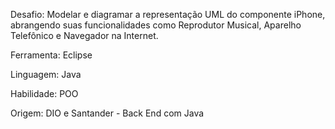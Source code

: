 
Desafio: 
Modelar e diagramar a representação UML do componente iPhone, abrangendo suas funcionalidades como Reprodutor Musical, Aparelho Telefônico e Navegador na Internet.

Ferramenta: 
Eclipse

Linguagem:
Java

Habilidade:
POO

Origem:
DIO e Santander - Back End com Java



